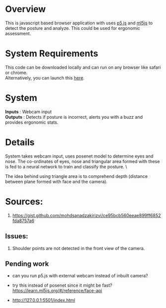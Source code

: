 # Overview
This is javascript based browser application with uses [p5.js](https://p5js.org) and [ml5js](https://ml5js.org) to detect the posture and analyze. This could be used for ergonomic assessment. 

# System Requirements
This code can be downloaded locally and can run on any browser like safari or chrome. \
Alternatively, you can launch this [here](https://humming-an.github.io/PostureDetJS/). 

# System

**Inputs** : Webcam input\
**Outputs** : Detects if posture is incorrect, alerts you with a buzz and provides ergonomic stats.

# Details
System takes webcam input, uses posenet model to determine eyes and nose. The co-ordinates of eyes, nose and triangular area formed with these is fed to a neural network to train and classify the posture.  \

The idea behind using triangle area is to comprehend depth (distance between plane formed with face and the camera).

# Sources: 
1. https://gist.github.com/mohdsanadzakirizvi/ce95bcb560eeae899ff6852fda8757a6


## Issues:
1. Shoulder points are not detected in the front view of the camera.

## Pending work
* can you run p5.js with external webcam instead of inbuilt camera?
* try this instead of posenet since it might be fast? https://learn.ml5js.org/#/reference/face-api

* http://127.0.0.1:5501/index.html